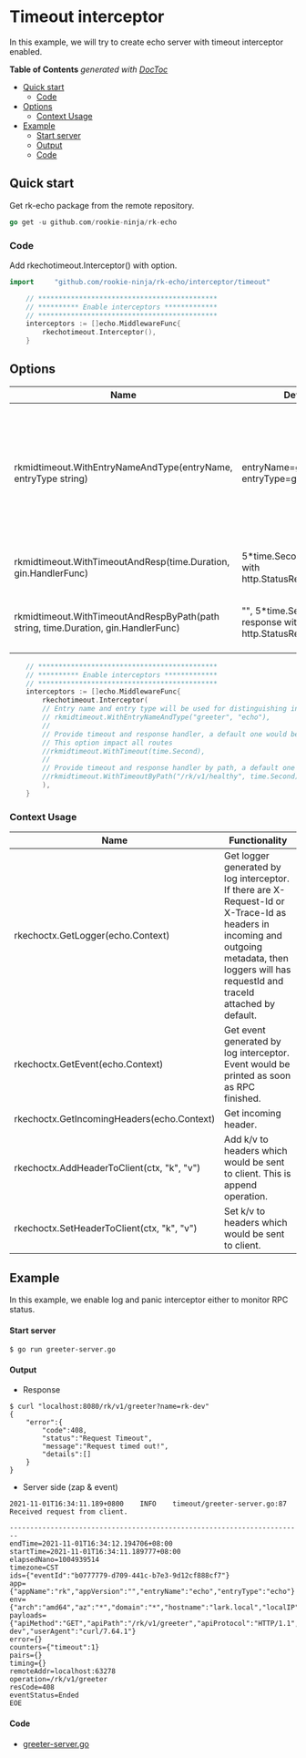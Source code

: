 # Timeout interceptor
In this example, we will try to create echo server with timeout interceptor enabled.

<!-- START doctoc generated TOC please keep comment here to allow auto update -->
<!-- DON'T EDIT THIS SECTION, INSTEAD RE-RUN doctoc TO UPDATE -->
**Table of Contents**  *generated with [DocToc](https://github.com/thlorenz/doctoc)*

- [Quick start](#quick-start)
  - [Code](#code)
- [Options](#options)
  - [Context Usage](#context-usage)
- [Example](#example)
    - [Start server](#start-server)
    - [Output](#output)
    - [Code](#code-1)

<!-- END doctoc generated TOC please keep comment here to allow auto update -->

## Quick start
Get rk-echo package from the remote repository.

```go
go get -u github.com/rookie-ninja/rk-echo
```

### Code
Add rkechotimeout.Interceptor() with option.

```go
import     "github.com/rookie-ninja/rk-echo/interceptor/timeout"
```
```go
    // ********************************************
    // ********** Enable interceptors *************
    // ********************************************
	interceptors := []echo.MiddlewareFunc{
        rkechotimeout.Interceptor(),
    }
```

## Options
| Name | Default | Description |
| ---- | ---- | ---- |
| rkmidtimeout.WithEntryNameAndType(entryName, entryType string) | entryName=gin, entryType=gin | entryName and entryType will be used to distinguish options if there are multiple interceptors in single process. |
| rkmidtimeout.WithTimeoutAndResp(time.Duration, gin.HandlerFunc) | 5*time.Second, response with http.StatusRequestTimeout | Set timeout interceptor with all routes. |
| rkmidtimeout.WithTimeoutAndRespByPath(path string, time.Duration, gin.HandlerFunc) | "", 5*time.Second, response with http.StatusRequestTimeout | Set timeout interceptor with specified path. |

```go
	// ********************************************
	// ********** Enable interceptors *************
	// ********************************************
	interceptors := []echo.MiddlewareFunc{
		rkechotimeout.Interceptor(
		// Entry name and entry type will be used for distinguishing interceptors. Recommended.
		// rkmidtimeout.WithEntryNameAndType("greeter", "echo"),
		//
		// Provide timeout and response handler, a default one would be assigned with http.StatusRequestTimeout
		// This option impact all routes
		//rkmidtimeout.WithTimeout(time.Second),
		//
		// Provide timeout and response handler by path, a default one would be assigned with http.StatusRequestTimeout
		//rkmidtimeout.WithTimeoutByPath("/rk/v1/healthy", time.Second),
		),
	}
```

### Context Usage
| Name | Functionality |
| ------ | ------ |
| rkechoctx.GetLogger(echo.Context) | Get logger generated by log interceptor. If there are X-Request-Id or X-Trace-Id as headers in incoming and outgoing metadata, then loggers will has requestId and traceId attached by default. |
| rkechoctx.GetEvent(echo.Context) | Get event generated by log interceptor. Event would be printed as soon as RPC finished. |
| rkechoctx.GetIncomingHeaders(echo.Context) | Get incoming header. |
| rkechoctx.AddHeaderToClient(ctx, "k", "v") | Add k/v to headers which would be sent to client. This is append operation. |
| rkechoctx.SetHeaderToClient(ctx, "k", "v") | Set k/v to headers which would be sent to client. |

## Example
In this example, we enable log and panic interceptor either to monitor RPC status.

#### Start server
```shell script
$ go run greeter-server.go
```

#### Output
- Response

```
$ curl "localhost:8080/rk/v1/greeter?name=rk-dev"
{
    "error":{
        "code":408,
        "status":"Request Timeout",
        "message":"Request timed out!",
        "details":[]
    }
}
```

- Server side (zap & event)

```shell script
2021-11-01T16:34:11.189+0800    INFO    timeout/greeter-server.go:87    Received request from client.
```

```shell script
------------------------------------------------------------------------
endTime=2021-11-01T16:34:12.194706+08:00
startTime=2021-11-01T16:34:11.189777+08:00
elapsedNano=1004939514
timezone=CST
ids={"eventId":"b0777779-d709-441c-b7e3-9d12cf888cf7"}
app={"appName":"rk","appVersion":"","entryName":"echo","entryType":"echo"}
env={"arch":"amd64","az":"*","domain":"*","hostname":"lark.local","localIP":"10.8.0.2","os":"darwin","realm":"*","region":"*"}
payloads={"apiMethod":"GET","apiPath":"/rk/v1/greeter","apiProtocol":"HTTP/1.1","apiQuery":"name=rk-dev","userAgent":"curl/7.64.1"}
error={}
counters={"timeout":1}
pairs={}
timing={}
remoteAddr=localhost:63278
operation=/rk/v1/greeter
resCode=408
eventStatus=Ended
EOE
```

#### Code
- [greeter-server.go](greeter-server.go)
